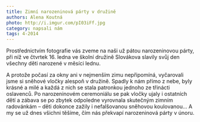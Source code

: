 ```yaml
---
title: Zimní narozeninová párty v družině
authors: Alena Koutná
photo: http://i.imgur.com/pI03iFf.jpg
category: napsali nám
tags: 4-2014
---
```


Prostřednictvím fotografie vás zveme na naši už pátou narozeninovou párty, při níž ve čtvrtek 16. ledna ve školní družině Slovákova slavily svůj den všechny děti narozené v měsíci lednu.

A protože počasí za okny ani v nejmenším zimu nepřipomíná, vyčarovali jsme si sněhové vločky alespoň v družině. Spadly k nám přímo z nebe, byly krásné a milé a každá z nich se stala patronkou jednoho ze třinácti oslavenců. Po narozeninovém ceremoniálu se pak vločky ujaly i ostatních dětí a zábava se po zbytek odpoledne vyrovnala skutečným zimním radovánkám – děti dokonce zažily i nefalšovanou sněhovou koulovanou… A my se už dnes všichni těšíme, čím nás překvapí narozeninová párty v únoru.